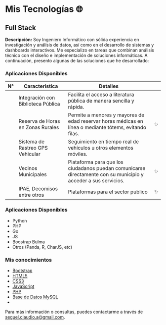 # Mis Tecnologías 🌐
## Full Stack


**Descripción:**
Soy Ingeniero Informático con sólida experiencia en investigación y análisis de datos, así como en el desarrollo de sistemas y dashboards interactivos. Me especializo en tareas que combinan análisis técnico con el diseño e implementación de soluciones informáticas. A continuación, presento algunas de las soluciones que he desarrollado:
 
### Aplicaciones Disponibles
|N°| Caracteristica | Detalles | | 
|--------- | --------- | --------- | --------- |
| | Integración con Biblioteca Pública | Facilita el acceso a literatura pública de manera sencilla y rápida. | |
| | Reserva de Horas en Zonas Rurales | Permite a menores y mayores de edad reservar horas médicas en línea o mediante tótems, evitando filas. | ✨ |
| | Sistema de Rastreo GPS Vehicular | Seguimiento en tiempo real de vehículos u otros elementos móviles. | |
| | Vecinos Municipales | Plataforma para que los ciudadanos puedan comunicarse directamente con su municipio y acceder a sus servicios. | ✨ |
| | IPAE, Decomisos entre otros | Plataformas para el sector publico | ✨ |

### Aplicaciones Disponibles

* Python
* PHP
* Go
* JS
* Boostrap Bulma
* Otros (Panda, R, CharJS, etc)

### Mis conocimientos
- [Bootstrap](https://getbootstrap.com/)
- [HTML5](https://html5.org/)
- [CSS3](https://www.w3.org/Style/CSS/)
- [JavaScript](https://www.javascript.com/)
- [PHP](https://www.php.net/)
- [Base de Datos MySQL](https://www.mysql.com/)
- 
Para más información o consultas, puedes contactarme a través de [seguel.claudio.a@gmail.com](mailto:seguel.claudio.a@gmail.com).
